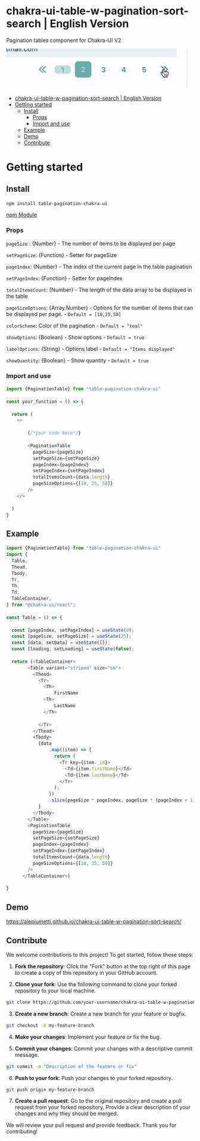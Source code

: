 # chakra-ui-table-w-pagination-sort-search | English Version
Pagination tables component for Chakra-UI V2 

![demo-gif](demo-gif.gif)

- [chakra-ui-table-w-pagination-sort-search | English Version](#chakra-ui-table-w-pagination-sort-search--english-version)
- [Getting started](#getting-started)
  - [Install](#install)
    - [Props](#props)
    - [Import and use](#import-and-use)
  - [Example](#example)
  - [Demo](#demo)
  - [Contribute](#contribute)

# Getting started

## Install

`npm install table-pagination-chakra-ui`

[npm Module](https://www.npmjs.com/package/table-pagination-chakra-ui)

### Props

`pageSize` : {Number} - The number of items to be displayed per page

`setPageSize`: {Function} - Setter for pageSize

`pageIndex`: {Number} - The index of the current page in the table pagination

`setPageIndex`: {Function} - Setter for pageIndex

`totalItemsCount`: {Number} - The length of the data array to be displayed in the table

`pageSizeOptions`: {Array.Number} - Options for the number of items that can be displayed per page. - `Default = [10,25,50]`

`colorScheme`: Color of the pagination - `Default = "teal"`

`showOptions`: {Boolean} - Show options - `Default = true`

`labelOptions`: {String} - Options label - `Default = "Items displayed"`

`showQuantity`: {Boolean} - Show quantity - `Default = true`

### Import and use

```javascript
import {PaginationTable} from "table-pagination-chakra-ui"

const your_function = () => {

  return (
    <>    
        
        {/*your code here*/}
        
        <PaginationTable
          pageSize={pageSize}
          setPageSize={setPageSize}
          pageIndex={pageIndex}
          setPageIndex={setPageIndex}
          totalItemsCount={data.length}
          pageSizeOptions={[10, 25, 50]}
        />
    </>

  )
}
```

## Example

```javascript
import {PaginationTable} from "table-pagination-chakra-ui"
import {
  Table,
  Thead,
  Tbody,
  Tr,
  Th,
  Td,
  TableContainer,
} from "@chakra-ui/react";

const Table = () => {

  const [pageIndex, setPageIndex] = useState(0);
  const [pageSize, setPageSize] = useState(25);
  const [data, setData] = useState([]);
  const [loading, setLoading] = useState(false);

  return (<TableContainer>
        <Table variant="striped" size="sm">
          <Thead>
            <Tr>
              <Th>
                  FirstName
              <Th>
                  LastName
              </Th>
              
            </Tr>
          </Thead>
          <Tbody>
            {data
                .map((item) => {
                  return (
                    <Tr key={item._id}>
                      <Td>{item.firstName}</Td>
                      <Td>{item.lastName}</Td>
                    </Tr>
                  );
                })
                .slice(pageSize * pageIndex, pageSize * (pageIndex + 1))
            }
          </Tbody>
        </Table>
        <PaginationTable
          pageSize={pageSize}
          setPageSize={setPageSize}
          pageIndex={pageIndex}
          setPageIndex={setPageIndex}
          totalItemsCount={data.length}
          pageSizeOptions={[10, 25, 50]}
        />
      </TableContainer>)

}
```

## Demo

https://alepiumetti.github.io/chakra-ui-table-w-pagination-sort-search/

## Contribute

We welcome contributions to this project! To get started, follow these steps:

1. **Fork the repository**: Click the "Fork" button at the top right of this page to create a copy of this repository in your GitHub account.

2. **Clone your fork**: Use the following command to clone your forked repository to your local machine.
  ```bash
  git clone https://github.com/your-username/chakra-ui-table-w-pagination-sort-search.git
  ```

3. **Create a new branch**: Create a new branch for your feature or bugfix.
  ```bash
  git checkout -b my-feature-branch
  ```

4. **Make your changes**: Implement your feature or fix the bug.

5. **Commit your changes**: Commit your changes with a descriptive commit message.
  ```bash
  git commit -m "Description of the feature or fix"
  ```

6. **Push to your fork**: Push your changes to your forked repository.
  ```bash
  git push origin my-feature-branch
  ```

7. **Create a pull request**: Go to the original repository and create a pull request from your forked repository. Provide a clear description of your changes and why they should be merged.

We will review your pull request and provide feedback. Thank you for contributing!